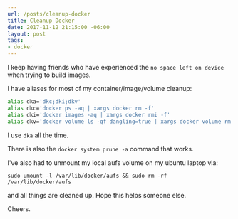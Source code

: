 ```yaml
---
url: /posts/cleanup-docker
title: Cleanup Docker
date: 2017-11-12 21:15:00 -06:00
layout: post
tags:
- docker
---
```


I keep having friends who have experienced the `no space left on device` when trying to build images.

I have aliases for most of my container/image/volume cleanup:

```bash
alias dka='dkc;dki;dkv'
alias dkc='docker ps -aq | xargs docker rm -f'
alias dki='docker images -aq | xargs docker rmi -f'
alias dkv='docker volume ls -qf dangling=true | xargs docker volume rm'
```

I use `dka` all the time.

There is also the `docker system prune -a` command that works.

I've also had to unmount my local aufs volume on my ubuntu laptop via:

`sudo umount -l /var/lib/docker/aufs && sudo rm -rf /var/lib/docker/aufs`

and all things are cleaned up.  Hope this helps someone else.

Cheers.
